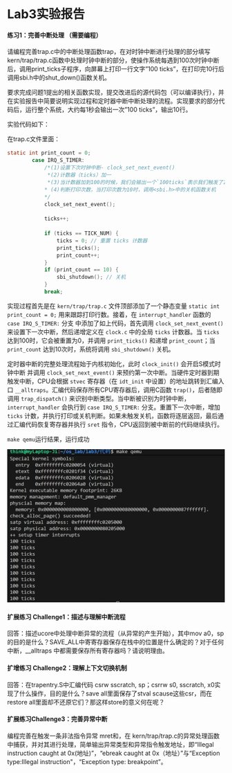 # Lab3实验报告

#### 练习1：完善中断处理 （需要编程）

请编程完善trap.c中的中断处理函数trap，在对时钟中断进行处理的部分填写kern/trap/trap.c函数中处理时钟中断的部分，使操作系统每遇到100次时钟中断后，调用print_ticks子程序，向屏幕上打印一行文字”100 ticks”，在打印完10行后调用sbi.h中的shut_down()函数关机。

要求完成问题1提出的相关函数实现，提交改进后的源代码包（可以编译执行），并在实验报告中简要说明实现过程和定时器中断中断处理的流程。实现要求的部分代码后，运行整个系统，大约每1秒会输出一次”100 ticks”，输出10行。

实验代码如下：

在trap.c文件里面：

```c
static int print_count = 0; 
        case IRQ_S_TIMER:
            /*(1)设置下次时钟中断- clock_set_next_event()
             *(2)计数器（ticks）加一
             *(3)当计数器加到100的时候，我们会输出一个`100ticks`表示我们触发了100次时钟中断，同时打印次数（num）加一
            * (4)判断打印次数，当打印次数为10时，调用<sbi.h>中的关机函数关机
            */
            clock_set_next_event();

            ticks++;

            if (ticks == TICK_NUM) {
                ticks = 0; // 重置 ticks 计数器
                print_ticks(); 
                print_count++; 
            }
            if (print_count == 10) {
                sbi_shutdown(); // 关机
            }
            break;
```

实现过程首先是在 `kern/trap/trap.c` 文件顶部添加了一个静态变量 `static int print_count = 0;` 用来跟踪打印行数。接着，在 `interrupt_handler` 函数的 `case IRQ_S_TIMER:` 分支 中添加了如上代码，首先调用 `clock_set_next_event()` 来设置下一次中断，然后递增定义在 `clock.c` 中的全局 `ticks` 计数器。当 `ticks` 达到100时，它会被重置为0，并调用 `print_ticks()` 和递增 `print_count`；当 `print_count` 达到10次时，系统将调用 `sbi_shutdown()` 关机。

定时器中断的完整处理流程始于内核初始化，此时 `clock_init()` 会开启S模式时钟中断 并调用 `clock_set_next_event()` 来预约第一次中断。当硬件定时器到期触发中断，CPU会根据 `stvec` 寄存器（在 `idt_init` 中设置）的地址跳转到汇编入口 `__alltraps`。汇编代码保存所有CPU寄存器后，调用C函数 `trap()`，后者随即调用 `trap_dispatch()` 来识别中断类型。当中断被识别为时钟中断，`interrupt_handler` 会执行到 `case IRQ_S_TIMER:` 分支。重置下一次中断，增加 `ticks` 计数，并执行打印或关机判断。如果未触发关机，函数将逐层返回，最后通过汇编代码恢复寄存器并执行 `sret` 指令，CPU返回到被中断前的代码继续执行。

`make qemu`运行结果，运行成功

![image-20251028224019972](./Lab3报告.assets/image-20251028224019972.png)

#### 扩展练习 Challenge1：描述与理解中断流程

回答：描述ucore中处理中断异常的流程（从异常的产生开始），其中mov a0，sp的目的是什么？SAVE_ALL中寄寄存器保存在栈中的位置是什么确定的？对于任何中断，__alltraps 中都需要保存所有寄存器吗？请说明理由。

#### 扩增练习 Challenge2：理解上下文切换机制

回答：在trapentry.S中汇编代码 csrw sscratch, sp；csrrw s0, sscratch, x0实现了什么操作，目的是什么？save all里面保存了stval scause这些csr，而在restore all里面却不还原它们？那这样store的意义何在呢？

#### 扩展练习Challenge3：完善异常中断

编程完善在触发一条非法指令异常 mret和，在 kern/trap/trap.c的异常处理函数中捕获，并对其进行处理，简单输出异常类型和异常指令触发地址，即“Illegal instruction caught at 0x(地址)”，“ebreak caught at 0x（地址）”与“Exception type:Illegal instruction"，“Exception type: breakpoint”。